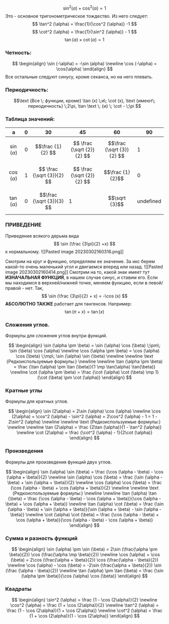 
$$
\sin^2 (\alpha) + \cos^2 (\alpha) = 1
$$
Это - основное тригонометрическое тождество. Из него следует:
$$
\tan^2 (\alpha) = \frac{1}{\cos^2 (\alpha)} -1
$$
$$
\cot^2 (\alpha) = \frac{1}{\sin^2 (\alpha)} - 1 
$$
$$
\tan (\alpha) \times \cot (\alpha) = 1
$$
### Четность:
$$
\begin{align}
\sin (-\alpha) = -\sin (alpha)
\newline
\cos (-\alpha) = \cos(\alpha)
\end{align}
$$
Все остальные следуют синусу, кроме секанса, но на него плевать. 

### Периодичность:
$$\text {Все \; функции, кроме} \tan (x) \;и\; \cot (x), \text {имеют\; периодичность} \;2\pi, \tan \text \; {и} \; \cot - \;\pi $$

### Таблица значений:

a | 0 | 30 | 45 | 60 | 90
-- | -- | -- | -- | -- | --
$$\sin (\alpha) $$| 0 | $$\frac {1}{2} $$| $$ \frac {\sqrt {2}}{2} $$ | $$\frac {\sqrt {3}}{2}  $$| 1
$$ \cos (\alpha) $$| 1 | $$ \frac {\sqrt {3}}{2} $$ | $$ \frac {\sqrt {2}}{2} $$ | $$\frac {1}{2}$$ | 0
$$ \tan (\alpha) $$| 0 | $$\frac {\sqrt {3}}{3}  $$| 1 | $$\sqrt {3}$$ | undefined


### ПРИВЕДЕНИЕ

Приведение всякого дерьма вида $$ \sin (\frac {3\pi}{2} +x) $$
к нормальному. 
![[Pasted image 20230302160316.png]]

Смотрим на круг и функцию, определяем ее значение. За икс берем какой-то очень маленький угол и двигаемся вперед или назад.
![[Pasted image 20230302160414.png]]
Смотрим на то, какой знак имеет тут **ИЗНАЧАЛЬНАЯ ФУНКЦИЯ**, в нашем случае синус, и ставим его. Если мы находимся в верхней/нижней точке, меняем функцию, если в левой/правой - нет. Так,
$$ \sin (\frac {3\pi}{2} + x) = -\cos (x) $$
**АБСОЛЮТНО ТАКЖЕ** работает для тангенсов. Например:
$$\tan (\pi + x) = \tan (x) $$
### Сложения углов. 

Формулы для сложения углов внутри функций. 

$$
\begin{align}
\sin (\alpha \pm \beta) = \sin (\alpha) \cos (\beta) \;\pm\; \sin (\beta) \cos (\alpha)
\newline
\cos (\alpha \pm \beta) = \cos (\alpha) \cos (\beta) \;\mp\; \sin (\alpha) \sin (\beta) 
\newline
\newline
\text {Редкоиспользуемые формулы:}
\newline
\newline
\tan (\alpha \pm \beta) = \frac {\tan (\alpha) \pm \tan (\beta)}{1 \mp \tan(\alpha) \tan(\beta)}
\newline
\cot (\alpha \pm \beta) = \frac {\cot (\alpha) \cot (\beta) \mp  1}{\cot (\beta) \pm \cot (\alpha)}
\end{align}
$$
### Кратные углы
Формулы для кратных углов.

$$
\begin{align}
\sin (2\alpha) = 2\sin (\alpha) \cos (\alpha)
\newline
\cos (2\alpha) = \cos^2 (\alpha) - \sin^2 (\alpha) = 2\cos^2 (\alpha) - 1 = 1 - 2\sin^2 (\alpha)
\newline
\newline
\text {Редкоиспользуемые формулы:}
\newline
\newline
\tan (2\alpha) = \frac {2\tan (\alpha)}{1 - \tan^2 (\alpha)}
\newline
\cot (2\alpha) = \frac {\cot^2 (\alpha) - 1}{2\cot (\alpha)}
\end{align}
$$
### Произведения
Формулы для произведения функций двух углов.

$$
\begin{align}
\sin (\alpha) \sin (\beta) = \frac {\cos (\alpha - \beta) - \cos (\alpha + \beta)}{2}
\newline
\sin (\alpha) \cos (\beta) = \frac {\sin (\alpha - \beta) + \sin (\alpha + \beta)}{2}
\newline
\cos (\alpha) \cos (\beta) = \frac {\cos (\alpha - \beta) + \cos (\alpha + \beta)}{2}
\newline
\newline
\text {Редкоиспользуемые формулы:}
\newline
\newline
\tan (\alpha) \tan (\beta) = \frac {\cos (\alpha - \beta) - \cos (\alpha + \beta)}{\cos (\alpha - \beta) + \cos (\alpha + \beta)}
\newline
\tan (\alpha) \cot (\beta) = \frac {\sin (\alpha - \beta) + \sin (\alpha + \beta)}{\sin (\alpha + \beta) - \sin (\alpha - \beta)}
\newline
\cot (\alpha) \cot (\beta) = \frac {\cos (\alpha - \beta) + \cos (\alpha + \beta)}{\cos (\alpha - \beta) - \cos (\alpha + \beta)}
\end{align}
$$
### Сумма и разность функций

$$
\begin{align}
\sin (\alpha) \pm \sin (\beta) = 2\sin (\frac{\alpha \pm \beta}{2}) \cos (\frac{\alpha \mp \beta}{2})
\newline
\cos (\alpha) + \cos (\beta) = 2\cos (\frac{\alpha + \beta}{2}) \cos (\frac{\alpha - \beta}{2})
\newline
\cos (\alpha) - \cos (\beta) = -2\sin (\frac{\alpha + \beta}{2}) \sin (\frac {\alpha - \beta}{2})
\newline
\tan (\alpha) \pm \tan (\beta) = \frac {\sin (\alpha \pm \beta)}{\cos (\alpha) \cos (\beta)}
\end{align}
$$
### Квадраты 

$$
\begin{align}
\sin^2 (\alpha) = \frac {1 - \cos (2\alpha)}{2}
\newline
\cos^2 (\alpha) = \frac {1 + \cos (2\alpha)}{2}
\newline
\tan^2 (\alpha) = \frac {1 - \cos (2\alpha)}{1 + \cos (2\alpha)}
\newline
\cot^2 (\alpha) = \frac {1 + \cos (2\alpha)}{1 - \cos (2\alpha)}
\end{align}
$$
